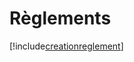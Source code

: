 # Règlements

[!include[creationreglement](reglements.creationreglement.autogen.md)]













































































































